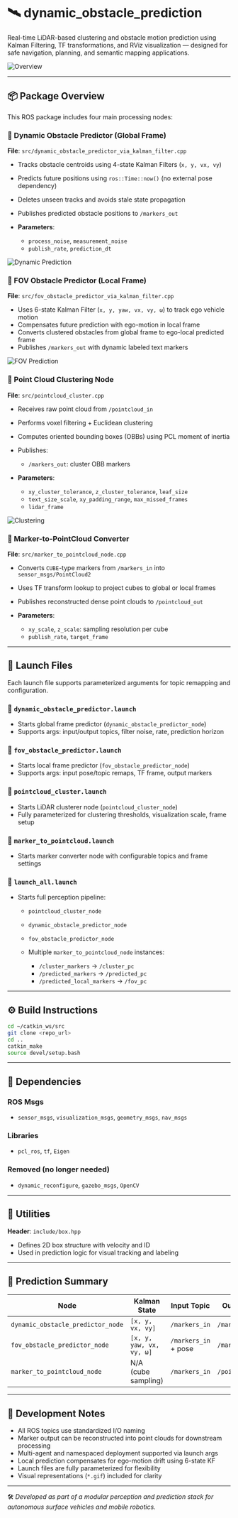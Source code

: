 # 🛰️ dynamic\_obstacle\_prediction

Real-time LiDAR-based clustering and obstacle motion prediction using Kalman Filtering, TF transformations, and RViz visualization — designed for safe navigation, planning, and semantic mapping applications.

![Overview](images/all.gif)

---

## 📦 Package Overview

This ROS package includes four main processing nodes:

### 🧠 Dynamic Obstacle Predictor (Global Frame)

**File**: `src/dynamic_obstacle_predictor_via_kalman_filter.cpp`

* Tracks obstacle centroids using 4-state Kalman Filters (`x, y, vx, vy`)
* Predicts future positions using `ros::Time::now()` (no external pose dependency)
* Deletes unseen tracks and avoids stale state propagation
* Publishes predicted obstacle positions to `/markers_out`
* **Parameters**:

  * `process_noise`, `measurement_noise`
  * `publish_rate`, `prediction_dt`

![Dynamic Prediction](images/dynamic.gif)

### 🧭 FOV Obstacle Predictor (Local Frame)

**File**: `src/fov_obstacle_predictor_via_kalman_filter.cpp`

* Uses 6-state Kalman Filter (`x, y, yaw, vx, vy, ω`) to track ego vehicle motion
* Compensates future prediction with ego-motion in local frame
* Converts clustered obstacles from global frame to ego-local predicted frame
* Publishes `/markers_out` with dynamic labeled text markers

![FOV Prediction](images/fov.gif)

### 🔎 Point Cloud Clustering Node

**File**: `src/pointcloud_cluster.cpp`

* Receives raw point cloud from `/pointcloud_in`
* Performs voxel filtering + Euclidean clustering
* Computes oriented bounding boxes (OBBs) using PCL moment of inertia
* Publishes:

  * `/markers_out`: cluster OBB markers
* **Parameters**:

  * `xy_cluster_tolerance`, `z_cluster_tolerance`, `leaf_size`
  * `text_size_scale`, `xy_padding_range`, `max_missed_frames`
  * `lidar_frame`

![Clustering](images/cluster.gif)

### 📐 Marker-to-PointCloud Converter

**File**: `src/marker_to_pointcloud_node.cpp`

* Converts `CUBE`-type markers from `/markers_in` into `sensor_msgs/PointCloud2`
* Uses TF transform lookup to project cubes to global or local frames
* Publishes reconstructed dense point clouds to `/pointcloud_out`
* **Parameters**:

  * `xy_scale`, `z_scale`: sampling resolution per cube
  * `publish_rate`, `target_frame`

---

## 🚀 Launch Files

Each launch file supports parameterized arguments for topic remapping and configuration.

### 🔹 `dynamic_obstacle_predictor.launch`

* Starts global frame predictor (`dynamic_obstacle_predictor_node`)
* Supports args: input/output topics, filter noise, rate, prediction horizon

### 🔹 `fov_obstacle_predictor.launch`

* Starts local frame predictor (`fov_obstacle_predictor_node`)
* Supports args: input pose/topic remaps, TF frame, output markers

### 🔹 `pointcloud_cluster.launch`

* Starts LiDAR clusterer node (`pointcloud_cluster_node`)
* Fully parameterized for clustering thresholds, visualization scale, frame setup

### 🔹 `marker_to_pointcloud.launch`

* Starts marker converter node with configurable topics and frame settings

### 🔹 `launch_all.launch`

* Starts full perception pipeline:

  * `pointcloud_cluster_node`
  * `dynamic_obstacle_predictor_node`
  * `fov_obstacle_predictor_node`
  * Multiple `marker_to_pointcloud_node` instances:

    * `/cluster_markers` → `/cluster_pc`
    * `/predicted_markers` → `/predicted_pc`
    * `/predicted_local_markers` → `/fov_pc`

---

## ⚙️ Build Instructions

```bash
cd ~/catkin_ws/src
git clone <repo_url>
cd ..
catkin_make
source devel/setup.bash
```

---

## 📄 Dependencies

### ROS Msgs

* `sensor_msgs`, `visualization_msgs`, `geometry_msgs`, `nav_msgs`

### Libraries

* `pcl_ros`, `tf`, `Eigen`

### Removed (no longer needed)

* `dynamic_reconfigure`, `gazebo_msgs`, `OpenCV`

---

## 🧩 Utilities

**Header**: `include/box.hpp`

* Defines 2D box structure with velocity and ID
* Used in prediction logic for visual tracking and labeling

---

## 🧠 Prediction Summary

| Node                              | Kalman State             | Input Topic          | Output Topic      |
| --------------------------------- | ------------------------ | -------------------- | ----------------- |
| `dynamic_obstacle_predictor_node` | `[x, y, vx, vy]`         | `/markers_in`        | `/markers_out`    |
| `fov_obstacle_predictor_node`     | `[x, y, yaw, vx, vy, ω]` | `/markers_in` + pose | `/markers_out`    |
| `marker_to_pointcloud_node`       | N/A (cube sampling)      | `/markers_in`        | `/pointcloud_out` |

---

## 🧰 Development Notes

* All ROS topics use standardized I/O naming
* Marker output can be reconstructed into point clouds for downstream processing
* Multi-agent and namespaced deployment supported via launch args
* Local prediction compensates for ego-motion drift using 6-state KF
* Launch files are fully parameterized for flexibility
* Visual representations (`*.gif`) included for clarity

---

🛠️ *Developed as part of a modular perception and prediction stack for autonomous surface vehicles and mobile robotics.*
